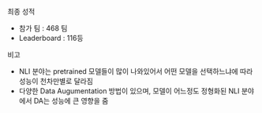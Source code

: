 최종 성적
- 참가 팀 : 468 팀
- Leaderboard : 116등


비고
- NLI 분야는 pretrained 모델들이 많이 나와있어서 어떤 모델을 선택하느냐에 따라 성능이 천차만별로 달라짐
- 다양한 Data Augumentation 방법이 있으며, 모델이 어느정도 정형화된 NLI 분야에서 DA는 성능에 큰 영향을 줌  
